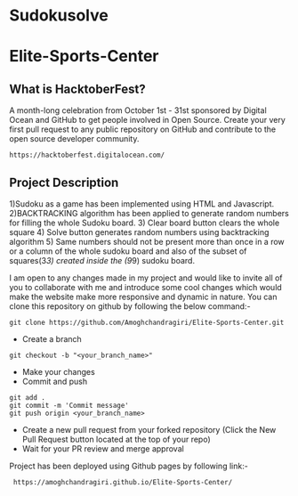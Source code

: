 # Sudokusolve
# Elite-Sports-Center
## What is HacktoberFest?
A month-long celebration from October 1st - 31st sponsored by Digital Ocean and GitHub to get people involved in Open Source. Create your very first pull request to any public repository on GitHub and contribute to the open source developer community.

```
https://hacktoberfest.digitalocean.com/
```
## Project Description
1)Sudoku as a game has been implemented using HTML and Javascript.
2)BACKTRACKING algorithm has been applied to generate random numbers for filling the whole Sudoku board.
3) Clear board button clears the whole square
4) Solve button generates random numbers using backtracking algorithm
5) Same numbers should not be present more than once in a row or a column of the whole sudoku board and also of the subset of squares(3*3) created inside the
(9*9) sudoku board.

I am open to any changes made in my project and would like to invite all of you to collaborate with me and introduce some cool changes which would make the website make more responsive and dynamic in nature. You can clone this repository on github by following the below command:-

```
git clone https://github.com/Amoghchandragiri/Elite-Sports-Center.git
```

- Create a branch

``` 
git checkout -b "<your_branch_name>"
```

- Make your changes
- Commit and push

```
git add .
git commit -m 'Commit message'
git push origin <your_branch_name>
```
- Create a new pull request from your forked repository (Click the New Pull Request button located at the top of your repo)
- Wait for your PR review and merge approval
  
Project has been deployed using Github pages by following link:- 

```
 https://amoghchandragiri.github.io/Elite-Sports-Center/
```




